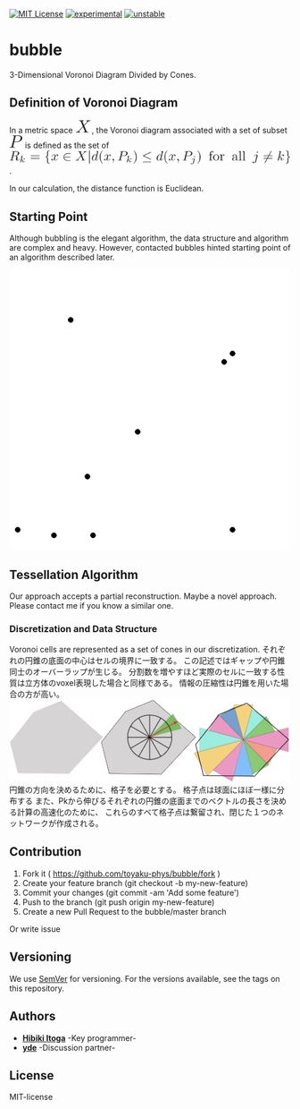 [![MIT License](http://img.shields.io/badge/license-MIT-blue.svg?style=flat)](LICENSE)
[![experimental](http://badges.github.io/stability-badges/dist/experimental.svg)](http://github.com/badges/stability-badges)
[![unstable](http://badges.github.io/stability-badges/dist/unstable.svg)](http://github.com/badges/stability-badges)


# bubble
3-Dimensional Voronoi Diagram Divided by Cones.

## Definition of Voronoi Diagram
In a metric space ![X](fig/X.svg), the Voronoi diagram associated with a set of subset ![P](fig/P.svg) is defined as the set of 
![Rk](fig/Rk.svg).

In our calculation, the distance function is Euclidean.

## Starting Point
Although bubbling is the elegant algorithm, the data structure and algorithm are complex and heavy.
However, contacted bubbles hinted starting point of an algorithm described later.

![bubbling](doc/fig/Voronoi_growth_euclidean.gif)


## Tessellation Algorithm
Our approach accepts a partial reconstruction.
Maybe a novel approach. 
Please contact me if you know a similar one.

### Discretization and Data Structure
Voronoi cells are represented as a set of cones in our discretization.
それぞれの円錐の底面の中心はセルの境界に一致する。
この記述ではギャップや円錐同士のオーバーラップが生じる。
分割数を増やすほど実際のセルに一致する性質は立方体のvoxel表現した場合と同様である。
情報の圧縮性は円錐を用いた場合の方が高い。
![bubbling](doc/fig/discretization.jpeg)
円錐の方向を決めるために、格子を必要とする。
格子点は球面にほぼ一様に分布する
また、Pkから伸びるそれぞれの円錐の底面までのベクトルの長さを決める計算の高速化のために、
これらのすべて格子点は繋留され、閉じた１つのネットワークが作成される。

## Contribution
1. Fork it ( https://github.com/toyaku-phys/bubble/fork )
2. Create your feature branch (git checkout -b my-new-feature)
3. Commit your changes (git commit -am 'Add some feature')
4. Push to the branch (git push origin my-new-feature)
5. Create a new Pull Request to the bubble/master branch

Or write issue

## Versioning
We use [SemVer](http://semver.org/) for versioning. 
For the versions available, see the tags on this repository.

## Authors
* [**Hibiki Itoga**](https://github.com/misteltein) -Key programmer-
* [**yde**](https://github.com/master-yde) -Discussion partner-

## License
MIT-license

